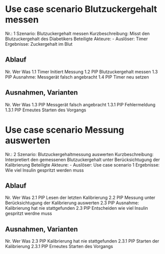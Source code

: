 Use case scenario Blutzuckergehalt messen
=========================================

Nr.:                1
Szenario:           Blutzuckergehalt messen
Kurzbeschreibung:   Misst den Blutzuckergehalt des Diabetikers
Beteiligte Akteure: -
Auslöser:           Timer
Ergebnisse:         Zuckergehalt im Blut

Ablauf
------
Nr.  Wer         Was
1.1  Timer       Initiert Messung
1.2  PIP         Blutzuckergehalt messen
1.3  PIP         Ausnahme: Messgerät falsch angebracht
1.4  PIP         Timer neu setzen

Ausnahmen, Varianten
--------------------
Nr.   Wer         Was
1.3   PIP         Messgerät falsch angebracht
1.3.1 PIP         Fehlermeldung
1.3.1 PIP         Erneutes Starten des Vorgangs


Use case scenario Messung auswerten
===================================

Nr.:                2
Szenario:           Blutzuckergehaltmessung auswerten
Kurzbeschreibung:   Interpretiert den gemessenen Blutzuckergehalt unter Berücksichtugung der Kalibrierung
Beteiligte Akteure: -
Auslöser:           Use case scenario 1
Ergebnisse:         Wie viel Insulin gespritzt werden muss

Ablauf
------
Nr.  Wer         Was
2.1  PIP         Lesen der letzten Kalibrierung
2.2  PIP         Messung unter Berücksichtugung der Kalibrierung auswerten
2.3  PIP         Ausnahme: Kalibrierung hat nie stattgefunden
2.3  PIP         Entscheiden wie viel Insulin gespritzt werdne muss

Ausnahmen, Varianten
--------------------
Nr.   Wer         Was
2.3   PIP         Kalibrierung hat nie stattgefunden
2.3.1 PIP         Starten der Kalibrierung
2.3.1 PIP         Erneutes Starten des Vorgangs